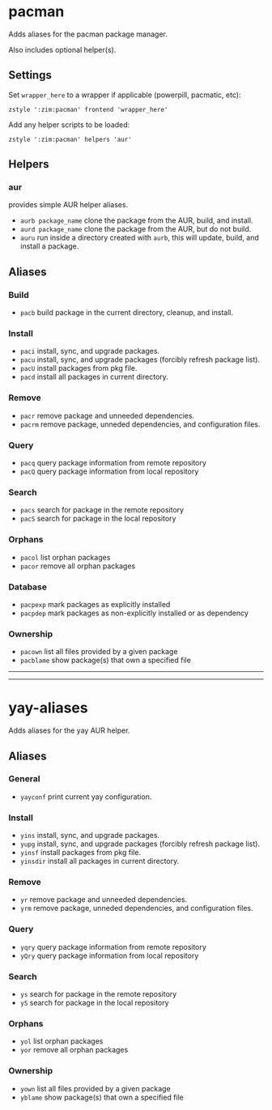pacman
======

Adds aliases for the pacman package manager.

Also includes optional helper(s).

Settings
--------
Set `wrapper_here` to a wrapper if applicable (powerpill, pacmatic, etc):

    zstyle ':zim:pacman' frontend 'wrapper_here'

Add any helper scripts to be loaded:

    zstyle ':zim:pacman' helpers 'aur'

Helpers
-------

### aur

provides simple AUR helper aliases.

  * `aurb package_name` clone the package from the AUR, build, and install.
  * `aurd package_name` clone the package from the AUR, but do not build.
  * `auru` run inside a directory created with `aurb`, this will update, build, and install a package.

Aliases
-------

### Build

  * `pacb` build package in the current directory, cleanup, and install.

### Install

  * `paci` install, sync, and upgrade packages.
  * `pacu` install, sync, and upgrade packages (forcibly refresh package list).
  * `pacU` install packages from pkg file.
  * `pacd` install all packages in current directory.

### Remove

  * `pacr` remove package and unneeded dependencies.
  * `pacrm` remove package, unneded dependencies, and configuration files.

### Query

  * `pacq` query package information from remote repository
  * `pacQ` query package information from local repository

### Search

  * `pacs` search for package in the remote repository
  * `pacS` search for package in the local repository

### Orphans

  * `pacol` list orphan packages
  * `pacor` remove all orphan packages

### Database
  * `pacpexp` mark packages as explicitly installed
  * `pacpdep` mark packages as non-explicitly installed or as dependency

### Ownership

  * `pacown` list all files provided by a given package
  * `pacblame` show package(s) that own a specified file

---
---
yay-aliases
======

Adds aliases for the yay AUR helper.

Aliases
-------

### General

  * `yayconf` print current yay configuration.

### Install

  * `yins` install, sync, and upgrade packages.
  * `yupg` install, sync, and upgrade packages (forcibly refresh package list).
  * `yinsf` install packages from pkg file.
  * `yinsdir` install all packages in current directory.

### Remove

  * `yr` remove package and unneeded dependencies.
  * `yrm` remove package, unneded dependencies, and configuration files.

### Query

  * `yqry` query package information from remote repository
  * `yQry` query package information from local repository

### Search

  * `ys` search for package in the remote repository
  * `yS` search for package in the local repository

### Orphans

  * `yol` list orphan packages
  * `yor` remove all orphan packages

### Ownership

  * `yown` list all files provided by a given package
  * `yblame` show package(s) that own a specified file
